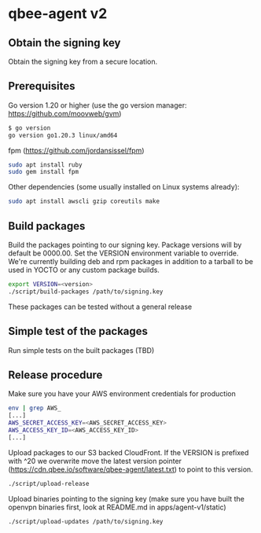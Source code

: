 # qbee-agent v2

## Obtain the signing key

Obtain the signing key from a secure location.

## Prerequisites

Go version 1.20 or higher (use the go version manager: https://github.com/moovweb/gvm)

```bash
$ go version
go version go1.20.3 linux/amd64

```

fpm (https://github.com/jordansissel/fpm)

```bash
sudo apt install ruby
sudo gem install fpm
```

Other dependencies (some usually installed on Linux systems already):

```bash
sudo apt install awscli gzip coreutils make
```

## Build packages

Build the packages pointing to our signing key. Package versions will by default be 0000.00. Set the VERSION environment
variable to override. We're currently building deb and rpm packages in addition to a tarball to be used in YOCTO or any custom
package builds.

```bash
export VERSION=<version>
./script/build-packages /path/to/signing.key
```

These packages can be tested without a general release

## Simple test of the packages

Run simple tests on the built packages (TBD)

## Release procedure

Make sure you have your AWS environment credentials for production

```bash
env | grep AWS_
[...]
AWS_SECRET_ACCESS_KEY=<AWS_SECRET_ACCESS_KEY>
AWS_ACCESS_KEY_ID=<AWS_ACCESS_KEY_ID>
[...]
```

Upload packages to our S3 backed CloudFront. If the VERSION is prefixed with ^20 we overwrite move the latest version pointer 
(https://cdn.qbee.io/software/qbee-agent/latest.txt) to point to this version.

```bash
./script/upload-release 
```

Upload binaries pointing to the signing key (make sure you have built the openvpn binaries first, look at README.md in apps/agent-v1/static)

```bash
./script/upload-updates /path/to/signing.key
```
